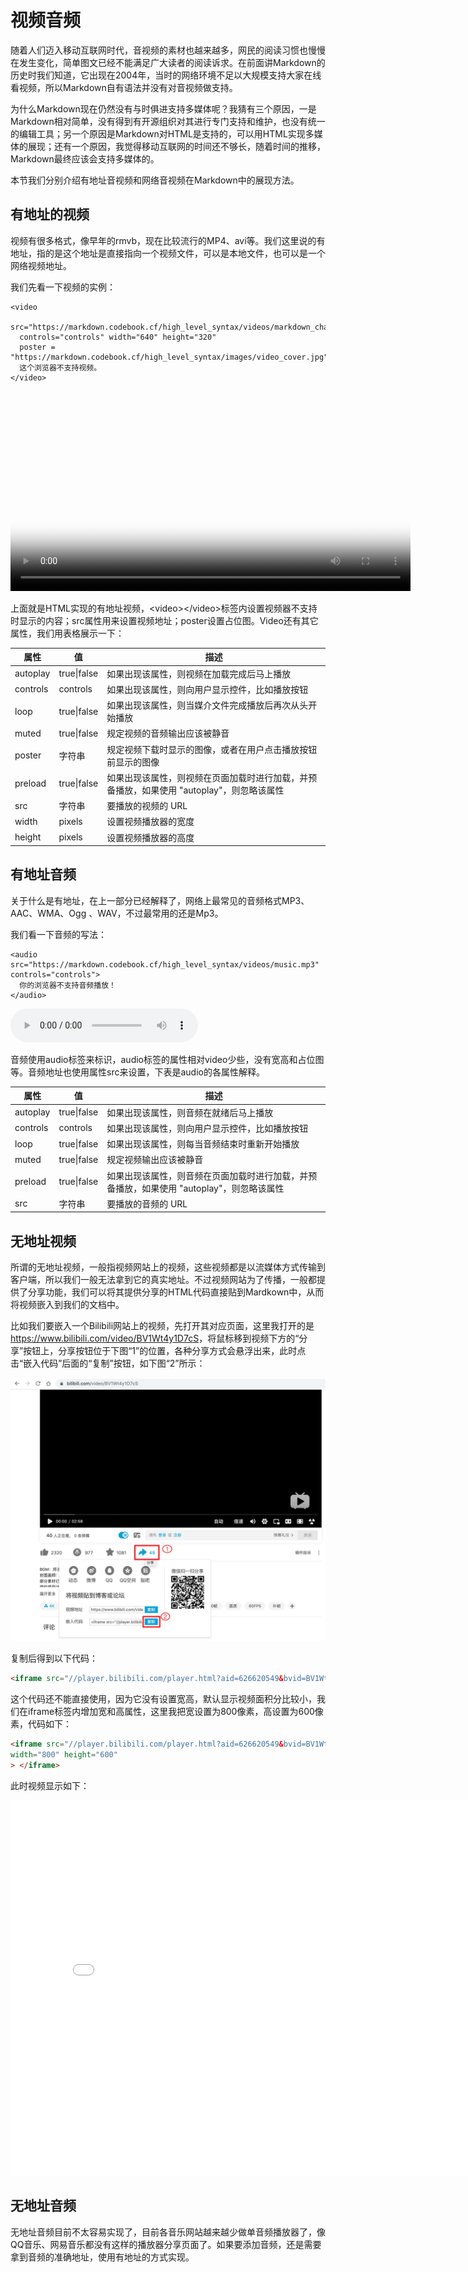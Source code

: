 # 视频音频

随着人们迈入移动互联网时代，音视频的素材也越来越多，网民的阅读习惯也慢慢在发生变化，简单图文已经不能满足广大读者的阅读诉求。在前面讲Markdown的历史时我们知道，它出现在2004年，当时的网络环境不足以大规模支持大家在线看视频，所以Markdown自有语法并没有对音视频做支持。

为什么Markdown现在仍然没有与时俱进支持多媒体呢？我猜有三个原因，一是Markdown相对简单，没有得到有开源组织对其进行专门支持和维护，也没有统一的编辑工具；另一个原因是Markdown对HTML是支持的，可以用HTML实现多媒体的展现；还有一个原因，我觉得移动互联网的时间还不够长，随着时间的推移，Markdown最终应该会支持多媒体的。

本节我们分别介绍有地址音视频和网络音视频在Markdown中的展现方法。

## 有地址的视频

视频有很多格式，像早年的rmvb，现在比较流行的MP4、avi等。我们这里说的有地址，指的是这个地址是直接指向一个视频文件，可以是本地文件，也可以是一个网络视频地址。

我们先看一下视频的实例：

```
<video 
  src="https://markdown.codebook.cf/high_level_syntax/videos/markdown_chapter_special_text.mp4"      
  controls="controls" width="640" height="320"
  poster = "https://markdown.codebook.cf/high_level_syntax/images/video_cover.jpg">
  这个浏览器不支持视频。
</video>
```

<video 
  src="https://markdown.codebook.cf/high_level_syntax/videos/markdown_chapter_special_text.mp4"      
  controls="controls" width="640" height="320"
  poster = "https://markdown.codebook.cf/high_level_syntax/images/video_cover.jpg">
  这个浏览器不支持视频。
</video>

上面就是HTML实现的有地址视频，\<video\>\</video\>标签内设置视频器不支持时显示的内容；src属性用来设置视频地址；poster设置占位图。Video还有其它属性，我们用表格展示一下：

| 属性 | 值 | 描述 |
| --- | --- | --- |
| autoplay | true\|false | 如果出现该属性，则视频在加载完成后马上播放 |
| controls | controls | 如果出现该属性，则向用户显示控件，比如播放按钮 |
| loop | true\|false | 如果出现该属性，则当媒介文件完成播放后再次从头开始播放 |
| muted | true\|false | 规定视频的音频输出应该被静音 |
| poster | 字符串 | 规定视频下载时显示的图像，或者在用户点击播放按钮前显示的图像 |
| preload | true\|false | 如果出现该属性，则视频在页面加载时进行加载，并预备播放，如果使用 "autoplay"，则忽略该属性 |
| src | 字符串 | 要播放的视频的 URL |
| width | pixels | 设置视频播放器的宽度 |
| height | pixels | 设置视频播放器的高度 |


## 有地址音频

关于什么是有地址，在上一部分已经解释了，网络上最常见的音频格式MP3、AAC、WMA、Ogg 、WAV，不过最常用的还是Mp3。

我们看一下音频的写法：

```
<audio src="https://markdown.codebook.cf/high_level_syntax/videos/music.mp3" controls="controls">
  你的浏览器不支持音频播放！
</audio>
```

<audio src="https://markdown.codebook.cf/high_level_syntax/videos/music.mp3" controls="controls">
  你的浏览器不支持音频播放！
</audio>

音频使用audio标签来标识，audio标签的属性相对video少些，没有宽高和占位图等。音频地址也使用属性src来设置，下表是audio的各属性解释。

| 属性 | 值 | 描述 |
| --- | --- | --- |
| autoplay | true\|false | 如果出现该属性，则音频在就绪后马上播放 |
| controls | controls | 如果出现该属性，则向用户显示控件，比如播放按钮 |
| loop | true\|false | 如果出现该属性，则每当音频结束时重新开始播放 |
| muted | true\|false | 规定视频输出应该被静音 |
| preload | true\|false | 如果出现该属性，则音频在页面加载时进行加载，并预备播放，如果使用 "autoplay"，则忽略该属性 |
| src | 字符串 | 要播放的音频的 URL |

## 无地址视频

所谓的无地址视频，一般指视频网站上的视频，这些视频都是以流媒体方式传输到客户端，所以我们一般无法拿到它的真实地址。不过视频网站为了传播，一般都提供了分享功能，我们可以将其提供分享的HTML代码直接贴到Mardkown中，从而将视频嵌入到我们的文档中。

比如我们要嵌入一个Bilibili网站上的视频，先打开其对应页面，这里我打开的是<https://www.bilibili.com/video/BV1Wt4y1D7cS>，将鼠标移到视频下方的“分享”按钮上，分享按钮位于下图“1”的位置，各种分享方式会悬浮出来，此时点击“嵌入代码”后面的“复制”按钮，如下图“2”所示：

![Bilibili 分享](images/bilibili_share.jpg)

复制后得到以下代码：

```html
<iframe src="//player.bilibili.com/player.html?aid=626620549&bvid=BV1Wt4y1D7cS&cid=217946469&page=1" scrolling="no" border="0" frameborder="no" framespacing="0" allowfullscreen="true"> </iframe>
```

这个代码还不能直接使用，因为它没有设置宽高，默认显示视频面积分比较小，我们在iframe标签内增加宽和高属性，这里我把宽设置为800像素，高设置为600像素，代码如下：

```html
<iframe src="//player.bilibili.com/player.html?aid=626620549&bvid=BV1Wt4y1D7cS&cid=217946469&page=1" scrolling="no" border="0" frameborder="no" framespacing="0" allowfullscreen="true"
width="800" height="600"
> </iframe>
```

此时视频显示如下：

<iframe src="//player.bilibili.com/player.html?aid=626620549&bvid=BV1Wt4y1D7cS&cid=217946469&page=1" scrolling="no" border="0" frameborder="no" framespacing="0" allowfullscreen="true"
width="800" height="600"
> </iframe>

## 无地址音频

无地址音频目前不太容易实现了，目前各音乐网站越来越少做单音频播放器了，像QQ音乐、网易音乐都没有这样的播放器分享页面了。如果要添加音频，还是需要拿到音频的准确地址，使用有地址的方式实现。